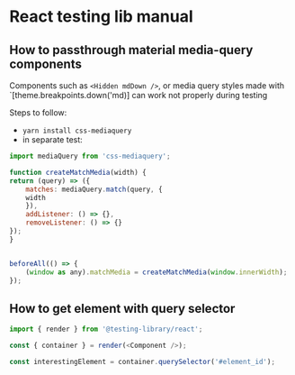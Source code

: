 # React testing lib manual

## How to passthrough material media-query components

Components such as `<Hidden mdDown />`, or media query styles made with `[theme.breakpoints.down('md)] can work not properly during testing

Steps to follow:

- `yarn install css-mediaquery`
- in separate test:

```js
import mediaQuery from 'css-mediaquery';

function createMatchMedia(width) {
return (query) => ({
    matches: mediaQuery.match(query, {
    width
    }),
    addListener: () => {},
    removeListener: () => {}
});
}


beforeAll(() => {
    (window as any).matchMedia = createMatchMedia(window.innerWidth);
});
```

## How to get element with query selector

```js
import { render } from '@testing-library/react';

const { container } = render(<Component />);

const interestingElement = container.querySelector('#element_id');
```